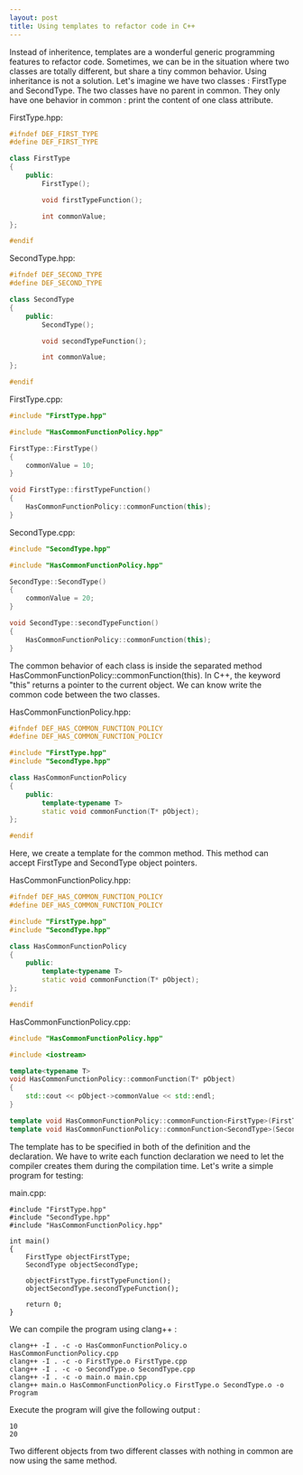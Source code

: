 ```yaml
---
layout: post
title: Using templates to refactor code in C++
---
```


Instead of inheritence, templates are a wonderful generic programming features to refactor code. Sometimes, we can be in the situation where two classes are totally different, but share a tiny common behavior. Using inheritance is not a solution. Let's imagine we have two classes : FirstType and SecondType. The two classes have no parent in common. They only have one behavior in common : print the content of one class attribute.

FirstType.hpp:
```c++
#ifndef DEF_FIRST_TYPE
#define DEF_FIRST_TYPE

class FirstType
{
    public:
        FirstType();

        void firstTypeFunction();

        int commonValue;
};

#endif
```

SecondType.hpp:
```c++
#ifndef DEF_SECOND_TYPE
#define DEF_SECOND_TYPE

class SecondType
{
    public:
        SecondType();

        void secondTypeFunction();

        int commonValue;
};

#endif
```

FirstType.cpp:
```c++
#include "FirstType.hpp"

#include "HasCommonFunctionPolicy.hpp"

FirstType::FirstType()
{
    commonValue = 10; 
}

void FirstType::firstTypeFunction()
{
    HasCommonFunctionPolicy::commonFunction(this);
}
```

SecondType.cpp:
```c++
#include "SecondType.hpp"

#include "HasCommonFunctionPolicy.hpp"

SecondType::SecondType()
{
    commonValue = 20; 
}

void SecondType::secondTypeFunction()
{
    HasCommonFunctionPolicy::commonFunction(this);
}
```

The common behavior of each class is inside the separated method HasCommonFunctionPolicy::commonFunction(this). In C++, the keyword "this" returns a pointer to the current object. We can know write the common code between the two classes.

HasCommonFunctionPolicy.hpp:
```c++
#ifndef DEF_HAS_COMMON_FUNCTION_POLICY
#define DEF_HAS_COMMON_FUNCTION_POLICY

#include "FirstType.hpp"
#include "SecondType.hpp"

class HasCommonFunctionPolicy
{
    public:
        template<typename T>
        static void commonFunction(T* pObject);
};

#endif
```

Here, we create a template for the common method. This method can accept FirstType and SecondType object pointers.

HasCommonFunctionPolicy.hpp:
```c++
#ifndef DEF_HAS_COMMON_FUNCTION_POLICY
#define DEF_HAS_COMMON_FUNCTION_POLICY

#include "FirstType.hpp"
#include "SecondType.hpp"

class HasCommonFunctionPolicy
{
    public:
        template<typename T>
        static void commonFunction(T* pObject);
};

#endif
```

HasCommonFunctionPolicy.cpp:
```c++
#include "HasCommonFunctionPolicy.hpp"

#include <iostream>

template<typename T>
void HasCommonFunctionPolicy::commonFunction(T* pObject)
{
    std::cout << pObject->commonValue << std::endl;
}

template void HasCommonFunctionPolicy::commonFunction<FirstType>(FirstType* pObject);
template void HasCommonFunctionPolicy::commonFunction<SecondType>(SecondType* pObject);
```

The template has to be specified in both of the definition and the declaration. We have to write each function declaration we need to let the compiler creates them during the compilation time. Let's write a simple program for testing:

main.cpp:
```
#include "FirstType.hpp"
#include "SecondType.hpp"
#include "HasCommonFunctionPolicy.hpp"

int main()
{
    FirstType objectFirstType;
    SecondType objectSecondType;

    objectFirstType.firstTypeFunction();
    objectSecondType.secondTypeFunction();

    return 0;
}
```

We can compile the program using clang++ :

```
clang++ -I . -c -o HasCommonFunctionPolicy.o HasCommonFunctionPolicy.cpp
clang++ -I . -c -o FirstType.o FirstType.cpp
clang++ -I . -c -o SecondType.o SecondType.cpp
clang++ -I . -c -o main.o main.cpp
clang++ main.o HasCommonFunctionPolicy.o FirstType.o SecondType.o -o Program
```

Execute the program will give the following output :
```
10
20
```

Two different objects from two different classes with nothing in common are now using the same method.

